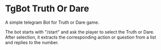 # TgBot Truth Or Dare
A simple telegram Bot for Truth or Dare game.

The bot starts with "/start" and ask the player to select
the Truth or Dare. After selection, it extracts the corresponding
action or question from a list and replies to the number.
